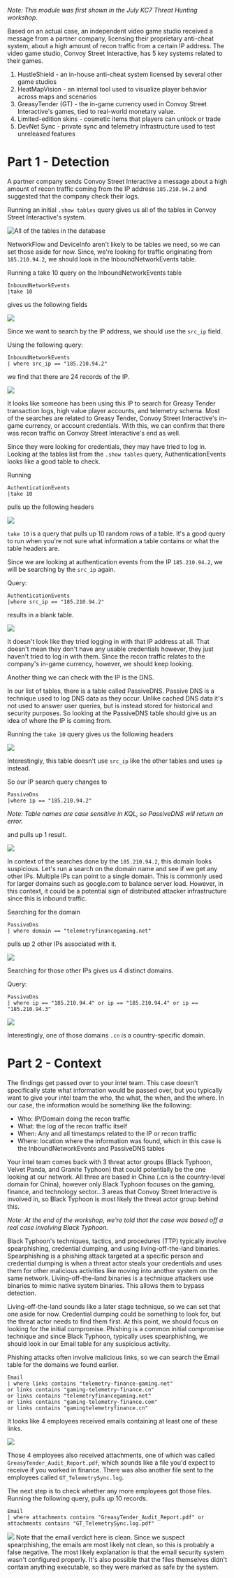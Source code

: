 _Note: This module was first shown in the July KC7 Threat Hunting workshop._

Based on an actual case, an independent video game studio received a message from a partner company, licensing their proprietary anti-cheat system, about a high amount of recon traffic from a certain IP address. The video game studio, Convoy Street Interactive, has 5 key systems related to their games. 

1. HustleShield - an in-house anti-cheat system licensed by several other game studios
2. HeatMapVision - an internal tool used to visualize player behavior across maps and scenarios
3. GreasyTender (GT) - the in-game currency used in Convoy Street Interactive's games, tied to real-world monetary value. 
4. Limited-edition skins - cosmetic items that players can unlock or trade
5. DevNet Sync - private sync and telemetry infrastructure used to test unreleased features

# Part 1 - Detection

A partner company sends Convoy Street Interactive a message about a high amount of recon traffic coming from the IP address `185.210.94.2` and suggested that the company check their logs. 

Running an initial `.show tables` query gives us all of the tables in Convoy Street Interactive's system. 

![All of the tables in the database](<../assets/KC7 Threat Hunting Workshop/show all tables.png>)

NetworkFlow and DeviceInfo aren't likely to be tables we need, so we can set those aside for now. Since, we're looking for traffic originating from `185.210.94.2`, we should look in the InboundNetworkEvents table. 

Running a take 10 query on the InboundNetworkEvents table 

```
InboundNetworkEvents
|take 10
```

gives us the following fields

![](<../assets/KC7 Threat Hunting Workshop/InboundNetworkEventsTake10.png>)

Since we want to search by the IP address, we should use the `src_ip` field. 

Using the following query:

```
InboundNetworkEvents
| where src_ip == "185.210.94.2"
```

we find that there are 24 records of the IP. 

![](<../assets/KC7 Threat Hunting Workshop/Pasted image 20250720092843.png>)

It looks like someone has been using this IP to search for Greasy Tender transaction logs, high value player accounts, and telemetry schema. Most of the searches are related to Greasy Tender, Convoy Street Interactive's in-game currency, or account credentials. With this, we can confirm that there was recon traffic on Convoy Street Interactive's end as well. 

Since they were looking for credentials, they may have tried to log in. Looking at the tables list from the `.show tables` query, AuthenticationEvents looks like a good table to check. 

Running 

```
AuthenticationEvents
|take 10
```

pulls up the following headers

![](<../assets/KC7 Threat Hunting Workshop/Pasted image 20250719125653.png>)

`take 10` is a query that pulls up 10 random rows of a table. It's a good query to run when you're not sure what information a table contains or what the table headers are. 

Since we are looking at authentication events from the IP `185.210.94.2`, we will be searching by the `src_ip` again. 

Query:
```
AuthenticationEvents
|where src_ip == "185.210.94.2"
```

results in a blank table. 

![](<../assets/KC7 Threat Hunting Workshop/Pasted image 20250720094740.png>)

It doesn't look like they tried logging in with that IP address at all. That doesn't mean they don't have any usable credentials however, they just haven't tried to log in with them. Since the recon traffic relates to the company's in-game currency, however, we should keep looking. 

Another thing we can check with the IP is the DNS. 

In our list of tables, there is a table called PassiveDNS. Passive DNS is a technique used to log DNS data as they occur. Unlike cached DNS data it's not used to answer user queries, but is instead stored for historical and security purposes. So looking at the PassiveDNS table should give us an idea of where the IP is coming from. 

Running the `take 10` query gives us the following headers

![](<../assets/KC7 Threat Hunting Workshop/Pasted image 20250720103500.png>)

Interestingly, this table doesn't use `src_ip` like the other tables and uses `ip` instead. 

So our IP search query changes to
```
PassiveDns
|where ip == "185.210.94.2"
```

*Note: Table names are case sensitive in KQL, so PassiveDNS will return an error.*

and pulls up 1 result. 

![](<../assets/KC7 Threat Hunting Workshop/Pasted image 20250720104105.png>)

In context of the searches done by the `185.210.94.2`, this domain looks suspicious. Let's run a search on the domain name and see if we get any other IPs.  Multiple IPs can point to a single domain. This is commonly used for larger domains such as google.com to balance server load. However, in this context, it could be a potential sign of distributed attacker infrastructure since this is inbound traffic. 

Searching for the domain

```
PassiveDns
| where domain == "telemetryfinancegaming.net"
```

pulls up 2 other IPs associated with it. 

![](<../assets/KC7 Threat Hunting Workshop/Pasted image 20250720105740.png>)

Searching for those other IPs gives us 4 distinct domains. 

Query:
```
PassiveDns
| where ip == "185.210.94.4" or ip == "185.210.94.4" or ip == "185.210.94.3"
```

![](<../assets/KC7 Threat Hunting Workshop/Pasted image 20250719131408.png>)

Interestingly, one of those domains `.cn`  is a country-specific domain. 

# Part 2 - Context
The findings get passed over to your intel team. This case doesn't specifically state what information would be passed over, but you typically want to give your intel team the who, the what, the when, and the where. In our case, the information would be something like the following:

- Who: IP/Domain doing the recon traffic
- What: the log of the recon traffic itself
- When: Any and all timestamps related to the IP or recon traffic
- Where: location where the information was found, which in this case is the InboundNetworkEvents and PassiveDNS tables

Your intel team comes back with 3 threat actor groups (Black Typhoon, Velvet Panda, and Granite Typhoon) that could potentially be the one looking at our network. All three are based in China (.cn is the country-level domain for China), however only Black Typhoon focuses on the gaming, finance, and technology sector...3 areas that Convoy Street Interactive is involved in, so Black Typhoon is most likely the threat actor group behind this. 

_Note: At the end of the workshop, we're told that the case was based off a real case involving Black Typhoon._

Black Typhoon's techniques, tactics, and procedures (TTP) typically involve spearphishing, credential dumping, and using living-off-the-land binaries. Spearphishing is a phishing attack targeted at a specific person and credential dumping is when a threat actor steals your credentials and uses them for other malicious activities like moving into another system on the same network. Living-off-the-land binaries is a technique attackers use binaries to mimic native system binaries. This allows them to bypass detection.

Living-off-the-land sounds like a later stage technique, so we can set that one aside for now. Credential dumping could be something to look for, but the threat actor needs to find them first. At this point, we should focus on looking for the initial compromise. Phishing is a common initial compromise technique and since Black Typhoon, typically uses spearphishing, we should look in our Email table for any suspicious activity.

Phishing attacks often involve malicious links, so we can search the Email table for the domains we found earlier. 

```
Email
| where links contains "telemetry-finance-gaming.net"
or links contains "gaming-telemetry-finance.cn"
or links contains "telemetryfinancegaming.net"
or links contains "gaming-telemetry-finance.com"
or links contains "gamingtelemetryfinance.cn"
```

It looks like 4 employees received emails containing at least one of these links. 

![](<../assets/KC7 Threat Hunting Workshop/Pasted image 20250724111639.png>)

Those 4 employees also received attachments, one of which was called `GreasyTender_Audit_Report.pdf`, which sounds like a file you'd expect to receive if you worked in finance. There was also another file sent to the employees called `GT_TelemetrySync.log`.

The next step is to check whether any more employees got those files. Running the following query, pulls up 10 records. 

```
Email
| where attachments contains "GreasyTender_Audit_Report.pdf" or attachments contains "GT_TelemetrySync.log.pdf"
```
![](<../assets/KC7 Threat Hunting Workshop/Pasted image 20250728144123.png>)
Note that the email verdict here is clean. Since we suspect spearphishing, the emails are most likely not clean, so this is probably a false negative. The most likely explanation is that the email security system wasn't configured properly. It's also possible that the files themselves didn't contain anything executable, so they were marked as safe by the system. 

